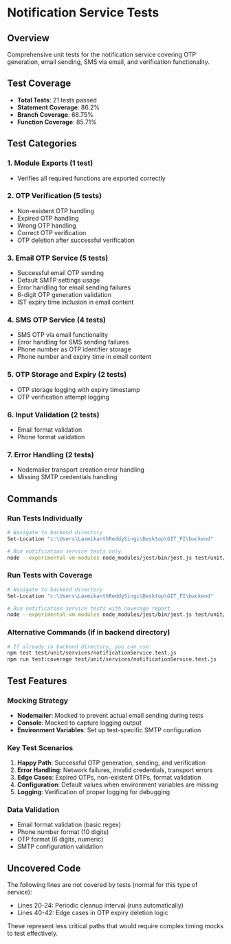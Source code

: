 # Notification Service Tests

## Overview
Comprehensive unit tests for the notification service covering OTP generation, email sending, SMS via email, and verification functionality.

## Test Coverage
- **Total Tests**: 21 tests passed
- **Statement Coverage**: 86.2%
- **Branch Coverage**: 68.75%
- **Function Coverage**: 85.71%

## Test Categories

### 1. Module Exports (1 test)
- Verifies all required functions are exported correctly

### 2. OTP Verification (5 tests)
- Non-existent OTP handling
- Expired OTP handling
- Wrong OTP handling
- Correct OTP verification
- OTP deletion after successful verification

### 3. Email OTP Service (5 tests)
- Successful email OTP sending
- Default SMTP settings usage
- Error handling for email sending failures
- 6-digit OTP generation validation
- IST expiry time inclusion in email content

### 4. SMS OTP Service (4 tests)
- SMS OTP via email functionality
- Error handling for SMS sending failures
- Phone number as OTP identifier storage
- Phone number and expiry time in email content

### 5. OTP Storage and Expiry (2 tests)
- OTP storage logging with expiry timestamp
- OTP verification attempt logging

### 6. Input Validation (2 tests)
- Email format validation
- Phone format validation

### 7. Error Handling (2 tests)
- Nodemailer transport creation error handling
- Missing SMTP credentials handling

## Commands

### Run Tests Individually
```bash
# Navigate to backend directory
Set-Location "c:\Users\LaxmikanthReddySingi\Desktop\GIT_FI\backend"

# Run notification service tests only
node --experimental-vm-modules node_modules/jest/bin/jest.js test/unit/services/notificationService.test.js --forceExit
```

### Run Tests with Coverage
```bash
# Navigate to backend directory
Set-Location "c:\Users\LaxmikanthReddySingi\Desktop\GIT_FI\backend"

# Run notification service tests with coverage report
node --experimental-vm-modules node_modules/jest/bin/jest.js test/unit/services/notificationService.test.js --coverage --forceExit
```

### Alternative Commands (if in backend directory)
```bash
# If already in backend directory, you can use:
npm test test/unit/services/notificationService.test.js
npm run test:coverage test/unit/services/notificationService.test.js
```

## Test Features

### Mocking Strategy
- **Nodemailer**: Mocked to prevent actual email sending during tests
- **Console**: Mocked to capture logging output
- **Environment Variables**: Set up test-specific SMTP configuration

### Key Test Scenarios
1. **Happy Path**: Successful OTP generation, sending, and verification
2. **Error Handling**: Network failures, invalid credentials, transport errors
3. **Edge Cases**: Expired OTPs, non-existent OTPs, format validation
4. **Configuration**: Default values when environment variables are missing
5. **Logging**: Verification of proper logging for debugging

### Data Validation
- Email format validation (basic regex)
- Phone number format (10 digits)
- OTP format (6 digits, numeric)
- SMTP configuration validation

## Uncovered Code
The following lines are not covered by tests (normal for this type of service):
- Lines 20-24: Periodic cleanup interval (runs automatically)
- Lines 40-42: Edge cases in OTP expiry deletion logic

These represent less critical paths that would require complex timing mocks to test effectively.